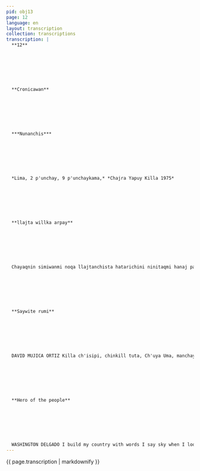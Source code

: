 ```yaml
---
pid: obj13
page: 12
language: en
layout: transcription
collection: transcriptions
transcription: |
  **12**
  
  
  
  
  
  
  
  **Cronicawan**
  
  
  
  
  
  
  
  ***Nunanchis***
  
  
  
  
  
  
  
  *Lima, 2 p'unchay, 9 p'unchaykama,* *Chajra Yapuy Killa 1975*
  
  
  
  
  
  
  
  **llajta willka arpay**
  
  
  
  
  
  
  
  Chayaqnin simiwanmi noqa llajtanchista hatarichini ninitaqmi hanaj pacha hanaj pachata qhawashaqtiy k’anchaq ninitaq, unu (yaku), ninitaq sonqo, hujmantaqa mana yachanichu. T'itutaqmi ch'inlla ichataq t'ijllukunata khuyapayani. Qharikunan kanku warmikunawan ñawiykuna k’anchachijku chaymanta kunkaytaq paykunawan kashan imayna kawsasqanku wayra Chaninmanta awqanakuni chayqa manan wañuyta manchanichu. Takihitaq ch'ajway wañuchinakuypi. Tusunitaq ruphaypa sispanpi. Kausasaq khuyapayakuy rayku mana cheqniywanchu Chayaqnin simiwanmi noqa llajtanchista hayarichini.
  
  
  
  
  
  
  
  **Saywite rumi**
  
  
  
  
  
  
  
  DAVID MUJICA ORTIZ Killa ch'isipi, chinkill tuta, Ch'uya Uma, manchay kunkakunata uyakuspa, chutasqa hina, wasinmanta lloqsimun tuyllapi roqhogospa ch'ampaq paqo mast'arikun, illapataq wach'imun Colina de Condorta atipaspa. Musphay musphaypukara Khipu Wasiman chinkarin, chaypin utiykachakun hatunkaray sansaq rumiq urmayamusqanta Fikuspa, antipatá, orqokunata llipipichispa, pachata roqhorqochispa panpachakusqataq Torreon Centralpa, sispanpi kay t'ituy ch'isin atuta phutichisqa ichaga sumaq pacha lllariy mat'inpi much'asqa rikhúrimusqataq húj'lump'uallusp'i rumi, sumaq. llump'a teqsinpi imayna ch'uya piñi rumipi kaqnisqa chaymanta sumajllamantaña samanpasqa wijsanmanta hawanman. Wich'alinkunata llamiqtiqtaq chay sumq qhawayninkunata chaymanta qhallallajnintaa yuyay chmnkay qonqorikun chaymanta manchay arpay nunanwan, rimay wllkakun,aukinpa tukuy hallpaman mañakun Inti Wiraqochaq khuyapayakuyainta chaymana mink'ayninta, chaymanta, rauraq wiqenwan añamchakun chay umi ayakillanayta Hatuq Taqsi Kamaqpa apachimusqanta Chay ch'isi pachamanta, Ch'uya Umapaqqa, Saywite rumi tukusqa hatunkaray rawankinpi.. Kasqataq Pachacamacpa yakilnin runaman haywaspa Khuyapakuq sonqonwan. Willka p’ataranta. Kamaq yuyayninmanta qhapaq ullqan, qhallallaj hanaq npachan, chaypin qhapaq, yuyaychakuyman ukhu pachaman haykusqa. Pawanmi willkakun, chay llank'ay kamachiwan yuyaykay rayku; q'ellpulla huj yayaylla: tukuypa hatarikunanpaq, chaymanta huj munay sonqolla: Hatun Ayllu raykulla. Zoomorficospa patanankunaq llajlla seq'ankunapi chaymanta mitma k'iñinkunasa manta arapéscos yuyay hunt'ayninkuna, Ch'uya Uma tarisqa k'uski unanchankunata chaymanta. Tawantisuyupi mana reqsiy atina t'ituyllakuna kutikunamahta chaymanta kausajkunamanta, tarisqataq kay hatun karay yakill rumipi p’ipu chajrakunapi tukuy maqayninkunawan, nawinchasqataq Chayallin kusa wachukunata unu apana manatarina yarqhakunaman rijch’asqa. Patanakunata qhawaspa utirayasqa qochuspa kay hnKij allpakunas teqsikunaman tukunman hillu chajra llank'aq makinpi. Q'aya q'aya qanchis p'unchaykunas wayt'asqa k'anchaq k'iraukunata utiylla qhawaspa chaymanta patanakunata, chaymanta ch'iki pukarakunata, lliplpisqa allin sumaj qelqakunawan, chaymanta muqay hunt'ayniñkunawan. Manan kay'pacbamantachu Ckanman, chaymanta cheqaq qoriyuq, haqhaywillka kero qaqapi ch’eqosqa e a AMitma harawitaq qaqapi qelqasqa, hunasim lunaq khuyapayakuynin mama pachaq anaq kallpanwan chaymaltajkallanqataq hati churinkunaq lllpa kallpaq miimap LA Kay rumi kamachitaq ukukanun, llak'aymanta chaynana khyakuymmnta qhapaq yachachiypa puchukaynin, chaymanta kamakuntaqa mama pachaq qhapaq yachaykunamanta pumallin chaymanta karantaq allin sumaj, kausaypa ñawin; ringeqerokunapas, chaymanta hinallallataq hampi kamaypq yachaysapakunapas, tarisqakutaq chay hatunlaray rumikunaq sumaj Llur'aynnkuna yachakay qelqakuna sumajmanta churanapaq qelqankuna walla walla patakuna qhajakunaq inkilpatakunapaq, mana yuyaychana yarqhakuna purun allpakunaq ch'akiyninta thanichinapaq chaymanta inka ñankunata seq'a lmanchay uyanta kutirichispa cheqaqmanta wayq'onkunaq llanllarij qhawayninkunata llank'ayta chaymanta khuyaypayana kuytawan kuskachaspa q'elpunpaq chaymanta llajtanpa saminniqpaq. Chaymanta apu suyutaq ankayllimun Tawantisuyu Apu Suyumain, chaymanta Eallin kamachiyman chaymaqta Qosqo Wiraqochakuraq allina sumaj kipu kamayoqninman, yaqallataq nunasimi America del Surpi mast'arikun.
  
  
  
  
  
  
  
  **Hero of the people**
  
  
  
  
  
  
  
  WASHINGTON DELGADO I build my country with words I say sky when I look at the sky I say light, water, heart and I ignore the rest. The silence is deep but I love heights. They are men and women who illuminate my eyes and my voice is with them like the air in which they live. I don't care about death if my fight is fair. I sing in the massacres, I dance by the fire for love, not hate, I must survive. I build my country with words
---
```


{{ page.transcription | markdownify }}

